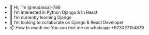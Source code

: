 - 👋 Hi, I’m @mudassar-786
- 👀 I’m interested in Python Django & In React
- 🌱 I’m currently learning Django
- 💞️ I’m looking to collaborate on Django & React Developer
- 📫 How to reach me You can text me on whatsapp +923027154879

<!---
mudassar-786/mudassar-786 is a ✨ special ✨ repository because its `README.md` (this file) appears on your GitHub profile.
You can click the Preview link to take a look at your changes.
--->
